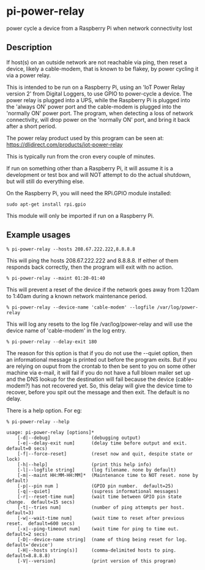 # pi-power-relay
power cycle a device from a Raspberry Pi when network connectivity lost

## Description
If host(s) on an outside network are not reachable via ping, then reset a 
device, likely a cable-modem, that is known to be flakey, by power cycling
it via a power relay.

This is intended to be run on a Raspberry Pi, using an 'IoT Power Relay
version 2' from Digital Loggers, to use GPIO to power-cycle a device.
The power relay is plugged into a UPS, while the Raspberry Pi is plugged
into the 'always ON' power port and the cable-modem is plugged into the
'normally ON' power port.  The program, when detecting a loss of network
connectivity, will drop power on the 'normally ON' port, and bring it 
back after a short period.

The power relay product used by this program can be seen at:
    https://dlidirect.com/products/iot-power-relay

This is typically run from the cron every couple of minutes.

If run on something other than a Raspberry Pi, it will assume it is
a development or test box and will NOT attempt to do the actual shutdown, but
will still do everything else.

On the Raspberry Pi, you will need the RPi.GPIO module installed:

    sudo apt-get install rpi.gpio

This module will only be imported if run on a Raspberry Pi.

## Example usages
    % pi-power-relay --hosts 208.67.222.222,8.8.8.8 

This will ping the hosts 208.67.222.222 and 8.8.8.8.  If either of them responds back
correctly, then the program will exit with no action.

    % pi-power-relay --maint 01:20-01:40

This will prevent a reset of the device if the network goes away from 1:20am to 1:40am
during a known network maintenance period.
    
    % pi-power-relay --device-name 'cable-modem' --logfile /var/log/power-relay

This will log any resets to the log file /var/log/power-relay and will use the
device name of 'cable-modem' in the log entry.

    % pi-power-relay --delay-exit 180

The reason for this option is that if you do not use the --quiet option,
then an informational message is printed out before
the program exits.  But if you are relying on ouput from the crontab
to then be sent to you on some other machine via e-mail, it will fail
if you do not have a full blown mailer set up and the DNS lookup for
the destination will fail because the device (cable-modem?) has not
recovered yet.  So, this delay will give the device time to recover,
before you spit out the message and then exit.  The default is no delay.

There is a help option.  For eg:

    % pi-power-relay --help

    usage: pi-power-relay [options]*
        [-d|--debug]               (debugging output)
        [-e|--delay-exit num]      (delay time before output and exit.  default=0 secs)
        [-f|--force-reset]         (reset now and quit, despite state or lock)
        [-h|--help]                (print this help info)
        [-l|--logfile string]      (log filename. none by default)
        [-m|--maint HH:MM-HH:MM]*  (Maintenance time to NOT reset. none by default)
        [-p|--pin num ]            (GPIO pin number.  default=25)
        [-q|--quiet]               (supress informational messages)
        [-r|--reset-time num]      (wait time between GPIO pin state change.  default=15 secs)
        [-t|--tries num]           (number of ping attempts per host.  default=3)
        [-w|--wait-time num]       (wait time to reset after previous reset.  default=600 secs)
        [-x|--ping-timeout num]    (wait time for ping to time out.  default=2 secs)
        [-D|--device-name string]  (name of thing being reset for log.  default='device')
        [-H|--hosts string(s)]     (comma-delimited hosts to ping.  default=8.8.8.8)
        [-V|--version]             (print version of this program)
